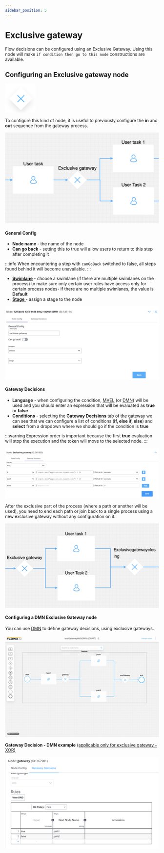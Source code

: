 ```yaml
---
sidebar_position: 5
---
```


# Exclusive gateway

Flow decisions can be configured using an Exclusive Gateway. Using this node will make `if condition then go to this node` constructions are available.

## Configuring an Exclusive gateway node

![Exclusive gateway](./img/gateway_exclusive.png#center)

To configure this kind of node, it is useful to previously configure the **in** and **out** sequence from the gateway process.

![](./img/gateway_exclusive_diagram.png)

#### General Config

* **Node name** - the name of the node
* **Can go back** - setting this to true will allow users to return to this step after completing it

:::info
When encountering a step with `canGoBack` switched to false, all steps found behind it will become unavailable.
:::

* [**Swimlane**](../../platform-deep-dive/user-roles-management/swimlanes.md) - choose a swimlane (if there are multiple swimlanes on the process) to make sure only certain user roles have access only for certain process nodes- if there are no multiple swimlanes, the value is **Default**
* [**Stage** ](../../platform-deep-dive/plugins/custom-plugins/task-management/using-stages.md)- assign a stage to the node

![](./img/gateway_exclusive_stages.png)

#### Gateway Decisions

* **Language** - when configuring the condition, [MVEL](/docs/platform-overview/frameworks-and-standards/business-process-industry-standards/intro-to-mvel.md) (or [DMN](#configuring-a-dmn-exclusive-gateway-node)) will be used and you should enter an expression that will be evaluated as **true** or **false**
* **Conditions** - selecting the **Gateway Decisions** tab of the gateway we can see that we can configure a list of conditions (**if, else if, else**) and **select** from a dropdown where we should go if the condition is **true**

:::warning
Expression order is important because the first **true** evaluation will stop the execution and the token will move to the selected node.&#x20;
:::

![](./img/gateway_exclusive_conditions.png)

After the exclusive part of the process (where a path or another will be used), you need to end each path or join back to a single process using a new exclusive gateway without any configuration on it.

![](./img/exclusive_gateway_configuration.png)

#### Configuring a DMN Exclusive Gateway node

You can use [DMN](/docs/platform-overview/frameworks-and-standards/business-process-industry-standards/intro-to-dmn.md) to define gateway decisions, using exclusive gateways.

![Gateway Decisions](./img/exclusive_gateway_DMN.gif)

**Gateway Decision - DMN example** [(applicable only for exclusive gateway - XOR)](exclusive-gateway-node.md)

![Gateway Decision](./img/exclusive_gateway_decision.png)